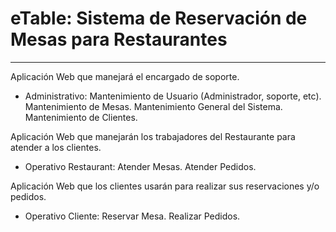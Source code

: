 # eTable: Sistema de Reservación de Mesas para Restaurantes
-------------------------------------------------

Aplicación Web que manejará el encargado de soporte.
- Administrativo:
  Mantenimiento de Usuario (Administrador, soporte, etc).
  Mantenimiento de Mesas.
  Mantenimiento General del Sistema.
  Mantenimiento de Clientes.
 
Aplicación Web que manejarán los trabajadores del Restaurante para atender a los clientes.
- Operativo Restaurant:
  Atender Mesas.
  Atender Pedidos.
  
Aplicación Web que los clientes usarán para realizar sus reservaciones y/o pedidos.
 - Operativo Cliente:
  Reservar Mesa.
  Realizar Pedidos.
